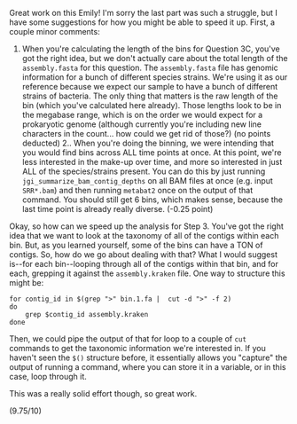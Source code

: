 Great work on this Emily! I'm sorry the last part was such a struggle, but I have some suggestions for how you might be able to speed it up. First, a couple minor comments:
1. When you're calculating the length of the bins for Question 3C, you've got the right idea, but we don't actually care about the total length of the `assembly.fasta` for this question. The `assembly.fasta` file has genomic information for a bunch of different species strains. We're using it as our reference because we expect our sample to have a bunch of different strains of bacteria. The only thing that matters is the raw length of the bin (which you've calculated here already). Those lengths look to be in the megabase range, which is on the order we would expect for a prokaryotic genome (although currently you're including new line characters in the count... how could we get rid of those?) (no points deducted)
2.. When you're doing the binning, we were intending that you would find bins across ALL time points at once. At this point, we're less interested in the make-up over time, and more so interested in just ALL of the species/strains present. You can do this by just running `jgi_summarize_bam_contig_depths` on all BAM files at once (e.g. input `SRR*.bam`) and then running `metabat2` once on the output of that command. You should still get 6 bins, which makes sense, because the last time point is already really diverse. (-0.25 point)

Okay, so how can we speed up the analysis for Step 3. You've got the right idea that we want to look at the taxonomy of all of the contigs within each bin. But, as you learned yourself, some of the bins can have a TON of contigs. So, how do we go about dealing with that? What I would suggest is--for each bin--looping through all of the contigs within that bin, and for each, grepping it against the `assembly.kraken` file. One way to structure this might be:

```
for contig_id in $(grep ">" bin.1.fa |  cut -d ">" -f 2)
do
    grep $contig_id assembly.kraken
done
```

Then, we could pipe the output of that for loop to a couple of `cut` commands to get the taxonomic information we're interested in. If you haven't seen the `$()` structure before, it essentially allows you "capture" the output of running a command, where you can store it in a variable, or in this case, loop through it.

This was a really solid effort though, so great work.

(9.75/10)
